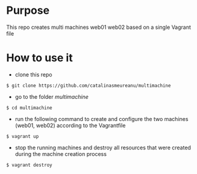 # Purpose
This repo creates multi machines web01 web02 based on a single Vagrant file


# How to use it

 * clone this repo
 
 `$ git clone https://github.com/catalinasmeureanu/multimachine`
 
 * go to the folder _multimachine_
 
 `$ cd multimachine`
 
 * run the following command to create and configure the two machines (web01, web02) according to the Vagrantfile
 
 `$ vagrant up`
 
 * stop the running machines and destroy all resources that were created during the machine creation process
 
 `$ vagrant destroy`
